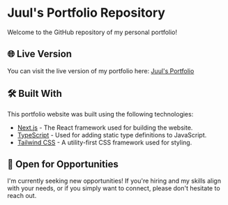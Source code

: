 # Juul's Portfolio Repository

Welcome to the GitHub repository of my personal portfolio!

<!-- ![Portfolio Preview](preview.png) -->

## 🌐 Live Version

You can visit the live version of my portfolio here: [Juul's Portfolio](https://vandeveldejuul.netlify.app/)

## 🛠️ Built With

This portfolio website was built using the following technologies:

- [Next.js](https://nextjs.org/) - The React framework used for building the website.
- [TypeScript](https://www.typescriptlang.org/) - Used for adding static type definitions to JavaScript.
- [Tailwind CSS](https://tailwindcss.com/) - A utility-first CSS framework used for styling.

## 🚀 Open for Opportunities

I'm currently seeking new opportunities! If you're hiring and my skills align with your needs, or if you simply want to connect, please don't hesitate to reach out.